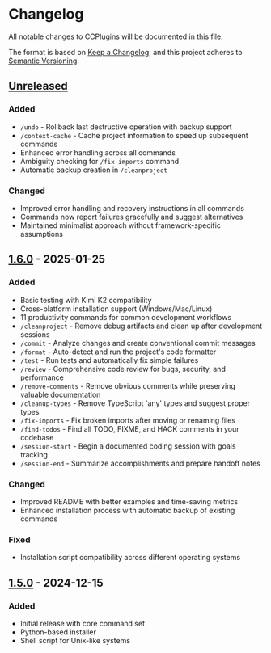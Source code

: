 # Changelog

All notable changes to CCPlugins will be documented in this file.

The format is based on [Keep a Changelog](https://keepachangelog.com/en/1.0.0/),
and this project adheres to [Semantic Versioning](https://semver.org/spec/v2.0.0.html).

## [Unreleased]

### Added
- `/undo` - Rollback last destructive operation with backup support
- `/context-cache` - Cache project information to speed up subsequent commands
- Enhanced error handling across all commands
- Ambiguity checking for `/fix-imports` command
- Automatic backup creation in `/cleanproject`

### Changed
- Improved error handling and recovery instructions in all commands
- Commands now report failures gracefully and suggest alternatives
- Maintained minimalist approach without framework-specific assumptions

## [1.6.0] - 2025-01-25

### Added
- Basic testing with Kimi K2 compatibility
- Cross-platform installation support (Windows/Mac/Linux)
- 11 productivity commands for common development workflows
- `/cleanproject` - Remove debug artifacts and clean up after development sessions
- `/commit` - Analyze changes and create conventional commit messages
- `/format` - Auto-detect and run the project's code formatter
- `/test` - Run tests and automatically fix simple failures
- `/review` - Comprehensive code review for bugs, security, and performance
- `/remove-comments` - Remove obvious comments while preserving valuable documentation
- `/cleanup-types` - Remove TypeScript 'any' types and suggest proper types
- `/fix-imports` - Fix broken imports after moving or renaming files
- `/find-todos` - Find all TODO, FIXME, and HACK comments in your codebase
- `/session-start` - Begin a documented coding session with goals tracking
- `/session-end` - Summarize accomplishments and prepare handoff notes

### Changed
- Improved README with better examples and time-saving metrics
- Enhanced installation process with automatic backup of existing commands

### Fixed
- Installation script compatibility across different operating systems

## [1.5.0] - 2024-12-15

### Added
- Initial release with core command set
- Python-based installer
- Shell script for Unix-like systems

[Unreleased]: https://github.com/brennercruvinel/CCPlugins/compare/v1.6.0...HEAD
[1.6.0]: https://github.com/brennercruvinel/CCPlugins/compare/v1.5.0...v1.6.0
[1.5.0]: https://github.com/brennercruvinel/CCPlugins/releases/tag/v1.5.0